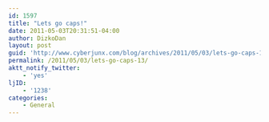 ```yaml
---
id: 1597
title: "Lets go caps!"
date: 2011-05-03T20:31:51-04:00
author: DizkoDan
layout: post
guid: 'http://www.cyberjunx.com/blog/archives/2011/05/03/lets-go-caps-13/'
permalink: /2011/05/03/lets-go-caps-13/
aktt_notify_twitter:
    - 'yes'
ljID:
    - '1238'
categories:
    - General
---
```


<div class="posterous_autopost"></div>